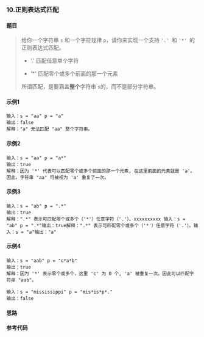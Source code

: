 ### 10.正则表达式匹配

#### 题目

> 给你一个字符串 `s` 和一个字符规律 `p`，请你来实现一个支持 `'.' `和 `'*' `的正则表达式匹配。
>
> - '.' 匹配任意单个字符
>
> - '*' 匹配零个或多个前面的那一个元素
>
> 所谓匹配，是要涵盖**整个**字符串 `s`的，而不是部分字符串。



#### 示例1

```
输入：s = "aa" p = "a"
输出：false
解释："a" 无法匹配 "aa" 整个字符串。
```

#### 示例2

```
输入：s = "aa" p = "a*"
输出：true
解释：因为 '*' 代表可以匹配零个或多个前面的那一个元素, 在这里前面的元素就是 'a'。因此，字符串 "aa" 可被视为 'a' 重复了一次。
```

#### 示例3

```
输入：s = "ab" p = ".*"
输出：true
解释：".*" 表示可匹配零个或多个（'*'）任意字符（'.'）。xxxxxxxxxx 输入：s = "ab" p = ".*"输出：true解释：".*" 表示可匹配零个或多个（'*'）任意字符（'.'）。输入：s = "a"输出："a"
```

#### 示例4

```
输入：s = "aab" p = "c*a*b"
输出：true
解释：因为 '*' 表示零个或多个，这里 'c' 为 0 个, 'a' 被重复一次。因此可以匹配字符串 "aab"。

输入：s = "mississippi" p = "mis*is*p*."
输出：false
```



#### 思路





#### 参考代码

```java

```
